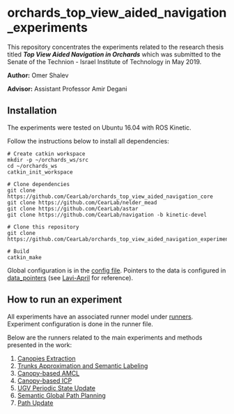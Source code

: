 # orchards_top_view_aided_navigation_experiments
This repository concentrates the experiments related to the research thesis titled ***Top View Aided Navigation in Orchards*** which was submitted to the Senate of the Technion - Israel Institute of Technology in May 2019.

**Author:** Omer Shalev

**Advisor:** Assistant Professor Amir Degani

## Installation
The experiments were tested on Ubuntu 16.04 with ROS Kinetic.

Follow the instructions below to install all dependencies:
```
# Create catkin workspace
mkdir -p ~/orchards_ws/src
cd ~/orchards_ws
catkin_init_workspace

# Clone dependencies
git clone https://github.com/CearLab/orchards_top_view_aided_navigation_core
git clone https://github.com/CearLab/nelder_mead
git clone https://github.com/CearLab/astar
git clone https://github.com/CearLab/navigation -b kinetic-devel

# Clone this repository
git clone https://github.com/CearLab/orchards_top_view_aided_navigation_experiments

# Build
catkin_make
```

Global configuration is in the [config file](framework/config.py). Pointers to the data is configured in [data_pointers](content/data_pointers) (see [Lavi-April](content/data_pointers/lavi_april_18) for reference).

## How to run an experiment
All experiments have an associated runner model under [runners](content/runners/). Experiment configuration is done in the runner file.

Below are the runners related to the main experiments and methods presented in the work:
1. [Canopies Extraction](content/runners/contours_drawer.py)
2. [Trunks Approximation and Semantic Labeling](content/runners/trunks_detection.py)
3. [Canopy-based AMCL](content/runners/amcl_simulation.py)
4. [Canopy-based ICP](content/runners/icp_simulation.py)
5. [UGV Periodic State Update](content/runners/global_ekf_updates.py)
6. [Semantic Global Path Planning](content/runners/path_planning.py)
7. [Path Update](content/runners/trajectory_update.py)
